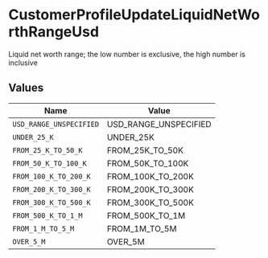 # CustomerProfileUpdateLiquidNetWorthRangeUsd

Liquid net worth range; the low number is exclusive, the high number is inclusive


## Values

| Name                    | Value                   |
| ----------------------- | ----------------------- |
| `USD_RANGE_UNSPECIFIED` | USD_RANGE_UNSPECIFIED   |
| `UNDER_25_K`            | UNDER_25K               |
| `FROM_25_K_TO_50_K`     | FROM_25K_TO_50K         |
| `FROM_50_K_TO_100_K`    | FROM_50K_TO_100K        |
| `FROM_100_K_TO_200_K`   | FROM_100K_TO_200K       |
| `FROM_200_K_TO_300_K`   | FROM_200K_TO_300K       |
| `FROM_300_K_TO_500_K`   | FROM_300K_TO_500K       |
| `FROM_500_K_TO_1_M`     | FROM_500K_TO_1M         |
| `FROM_1_M_TO_5_M`       | FROM_1M_TO_5M           |
| `OVER_5_M`              | OVER_5M                 |